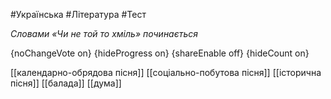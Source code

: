 #Українська #Література #Тест

*Словами «Чи не той то хміль» починається*

{noChangeVote on}
{hideProgress on}
{shareEnable off}
{hideCount on}

[[календарно-обрядова пісня]]
[[соціально-побутова пісня]]
[[історична пісня]]
[[балада]]
[[дума]]
